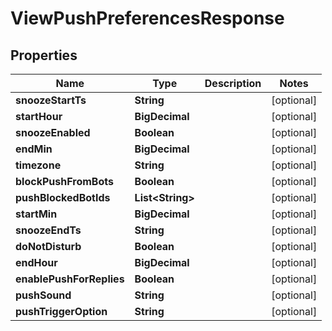 

# ViewPushPreferencesResponse


## Properties

Name | Type | Description | Notes
------------ | ------------- | ------------- | -------------
**snoozeStartTs** | **String** |  |  [optional]
**startHour** | **BigDecimal** |  |  [optional]
**snoozeEnabled** | **Boolean** |  |  [optional]
**endMin** | **BigDecimal** |  |  [optional]
**timezone** | **String** |  |  [optional]
**blockPushFromBots** | **Boolean** |  |  [optional]
**pushBlockedBotIds** | **List&lt;String&gt;** |  |  [optional]
**startMin** | **BigDecimal** |  |  [optional]
**snoozeEndTs** | **String** |  |  [optional]
**doNotDisturb** | **Boolean** |  |  [optional]
**endHour** | **BigDecimal** |  |  [optional]
**enablePushForReplies** | **Boolean** |  |  [optional]
**pushSound** | **String** |  |  [optional]
**pushTriggerOption** | **String** |  |  [optional]



